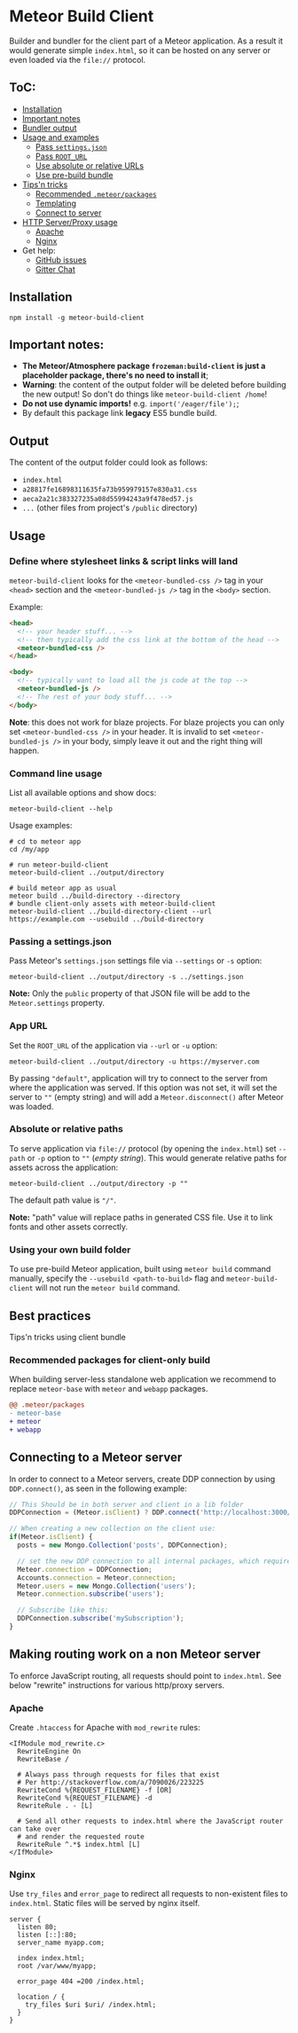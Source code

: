 # Meteor Build Client

Builder and bundler for the client part of a Meteor application. As a result it would generate simple `index.html`, so it can be hosted on any server or even loaded via the `file://` protocol.

## ToC:

- [Installation](https://github.com/frozeman/meteor-build-client#installation)
- [Important notes](https://github.com/frozeman/meteor-build-client#important-notes)
- [Bundler output](https://github.com/frozeman/meteor-build-client#output)
- [Usage and examples](https://github.com/frozeman/meteor-build-client#usage)
  - [Pass `settings.json`](https://github.com/frozeman/meteor-build-client#passing-a-settingsjson)
  - [Pass `ROOT_URL`](https://github.com/frozeman/meteor-build-client#app-url)
  - [Use absolute or relative URLs](https://github.com/frozeman/meteor-build-client#absolute-or-relative-paths)
  - [Use pre-build bundle](https://github.com/frozeman/meteor-build-client#using-your-own-build-folder)
- [Tips'n tricks](https://github.com/frozeman/meteor-build-client#best-practices)
  - [Recommended `.meteor/packages`](https://github.com/frozeman/meteor-build-client#recommended-packages-for-client-only-build)
  - [Templating](https://github.com/frozeman/meteor-build-client#template)
  - [Connect to server](https://github.com/frozeman/meteor-build-client#connecting-to-a-meteor-server)
- [HTTP Server/Proxy usage](https://github.com/frozeman/meteor-build-client#making-routing-work-on-a-non-meteor-server)
  - [Apache](https://github.com/frozeman/meteor-build-client#apache)
  - [Nginx](https://github.com/frozeman/meteor-build-client#nginx)
- Get help:
  - [GitHub issues](https://github.com/frozeman/meteor-build-client/issues)
  - [Gitter Chat](https://gitter.im/frozeman/meteor-build-client)

## Installation

```shell
npm install -g meteor-build-client
```

## Important notes:

- __The Meteor/Atmosphere package `frozeman:build-client` is just a placeholder package, there's no need to install it__;
- __Warning__: the content of the output folder will be deleted before building the new output! So don't do things like `meteor-build-client /home`!
- __Do not use dynamic imports!__ e.g. `import('/eager/file');`;
- By default this package link __legacy__ ES5 bundle build.

## Output

The content of the output folder could look as follows:

- `index.html`
- `a28817fe16898311635fa73b959979157e830a31.css`
- `aeca2a21c383327235a08d55994243a9f478ed57.js`
- `...` (other files from project's `/public` directory)

## Usage

### Define where stylesheet links & script links will land
`meteor-build-client` looks for the `<meteor-bundled-css />` tag in your `<head>` section and the `<meteor-bundled-js />` tag in the `<body>` section.

Example:
```html
<head>
  <!-- your header stuff... -->
  <!-- then typically add the css link at the bottom of the head -->
  <meteor-bundled-css />
</head>

<body>
  <!-- typically want to load all the js code at the top -->
  <meteor-bundled-js />
  <!-- The rest of your body stuff... -->
</body>
```

**Note**: this does not work for blaze projects.  For blaze projects you can only set `<meteor-bundled-css />` in your header.  It is invalid to set `<meteor-bundled-js />` in your body, simply leave it out and the right thing will happen.

### Command line usage
List all available options and show docs:

```shell
meteor-build-client --help
```

Usage examples:

```shell
# cd to meteor app
cd /my/app

# run meteor-build-client
meteor-build-client ../output/directory

# build meteor app as usual
meteor build ../build-directory --directory
# bundle client-only assets with meteor-build-client
meteor-build-client ../build-directory-client --url https://example.com --usebuild ../build-directory
```

### Passing a settings.json

Pass Meteor's `settings.json` settings file via `--settings` or `-s` option:

```shell
meteor-build-client ../output/directory -s ../settings.json
```

__Note:__ Only the `public` property of that JSON file will be add to the `Meteor.settings` property.

### App URL

Set the `ROOT_URL` of the application via `--url` or `-u` option:

```shell
meteor-build-client ../output/directory -u https://myserver.com
```

By passing `"default"`, application will try to connect to the server from where the application was served. If this option was not set, it will set the server to `""` (empty string) and will add a `Meteor.disconnect()` after Meteor was loaded.

### Absolute or relative paths

To serve application via `file://` protocol (by opening the `index.html`) set `--path` or `-p` option to `""` (*empty string*). This would generate relative paths for assets across the application:

```shell
meteor-build-client ../output/directory -p ""
```

The default path value is `"/"`.

__Note:__ "path" value will replace paths in generated CSS file. Use it to link fonts and other assets correctly.

### Using your own build folder

To use pre-build Meteor application, built using `meteor build` command manually, specify the `--usebuild <path-to-build>` flag and `meteor-build-client` will not run the `meteor build` command.

## Best practices

Tips'n tricks using client bundle

### Recommended packages for client-only build

When building server-less standalone web application we recommend to replace `meteor-base` with `meteor` and `webapp` packages.

```diff
@@ .meteor/packages
- meteor-base
+ meteor
+ webapp
```

## Connecting to a Meteor server

In order to connect to a Meteor servers, create DDP connection by using `DDP.connect()`, as seen in the following example:

```js
// This Should be in both server and client in a lib folder
DDPConnection = (Meteor.isClient) ? DDP.connect('http://localhost:3000/') : {};

// When creating a new collection on the client use:
if(Meteor.isClient) {
  posts = new Mongo.Collection('posts', DDPConnection);

  // set the new DDP connection to all internal packages, which require one
  Meteor.connection = DDPConnection;
  Accounts.connection = Meteor.connection;
  Meteor.users = new Mongo.Collection('users');
  Meteor.connection.subscribe('users');

  // Subscribe like this:
  DDPConnection.subscribe('mySubscription');
}
```

## Making routing work on a non Meteor server

To enforce JavaScript routing, all requests should point to `index.html`. See below "rewrite" instructions for various http/proxy servers.

### Apache

Create `.htaccess` for Apache with `mod_rewrite` rules:

```apacheconf
<IfModule mod_rewrite.c>
  RewriteEngine On
  RewriteBase /

  # Always pass through requests for files that exist
  # Per http://stackoverflow.com/a/7090026/223225
  RewriteCond %{REQUEST_FILENAME} -f [OR]
  RewriteCond %{REQUEST_FILENAME} -d
  RewriteRule . - [L]

  # Send all other requests to index.html where the JavaScript router can take over
  # and render the requested route
  RewriteRule ^.*$ index.html [L]
</IfModule>
```

### Nginx

Use `try_files` and `error_page` to redirect all requests to non-existent files to `index.html`. Static files will be served by nginx itself.

```nginxconf
server {
  listen 80;
  listen [::]:80;
  server_name myapp.com;

  index index.html;
  root /var/www/myapp;

  error_page 404 =200 /index.html;
  
  location / {
    try_files $uri $uri/ /index.html;
  }
}
```
